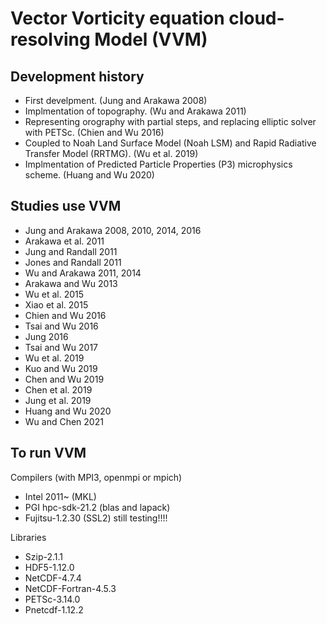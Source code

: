 Vector Vorticity equation cloud-resolving Model (VVM)
=====================================================

Development history
-------------------
   * First develpment. (Jung and Arakawa 2008) 
   * Implmentation of topography. (Wu and Arakawa 2011)
   * Representing orography with partial steps, and replacing elliptic solver with PETSc. (Chien and Wu 2016)
   * Coupled to Noah Land Surface Model (Noah LSM) and Rapid Radiative Transfer Model (RRTMG). (Wu et al. 2019)
   * Implmentation of Predicted Particle Properties (P3) microphysics scheme. (Huang and Wu 2020)


Studies use VVM
---------------
   * Jung and Arakawa 2008, 2010, 2014, 2016
   * Arakawa et al. 2011
   * Jung and Randall 2011
   * Jones and Randall 2011
   * Wu and Arakawa 2011, 2014
   * Arakawa and Wu 2013
   * Wu et al. 2015
   * Xiao et al. 2015 
   * Chien and Wu 2016
   * Tsai and Wu 2016
   * Jung 2016
   * Tsai and Wu 2017
   * Wu et al. 2019
   * Kuo and Wu 2019
   * Chen and Wu 2019
   * Chen et al. 2019
   * Jung et al. 2019
   * Huang and Wu 2020
   * Wu and Chen 2021
     

To run VVM 
----------
  Compilers (with MPI3, openmpi or mpich)
   * Intel 2011~ (MKL)
   * PGI hpc-sdk-21.2 (blas and lapack)
   * Fujitsu-1.2.30 (SSL2)  still testing!!!!

  Libraries
   * Szip-2.1.1
   * HDF5-1.12.0
   * NetCDF-4.7.4
   * NetCDF-Fortran-4.5.3
   * PETSc-3.14.0
   * Pnetcdf-1.12.2
 


